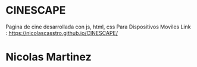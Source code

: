 # CINESCAPE
Pagina de cine desarrollada con js, html, css 
Para Dispositivos Moviles
Link : https://nicolascasstro.github.io/CINESCAPE/

# Nicolas Martinez
